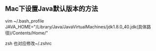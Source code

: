 Mac下设置Java默认版本的方法
---

  vim ~/.bash_profile
  JAVA_HOME="/Library/Java/JavaVirtualMachines/jdk1.8.0_40.jdk(具体路径)/Contents/Home/"

  zsh 也对应修改~/.zshrc
